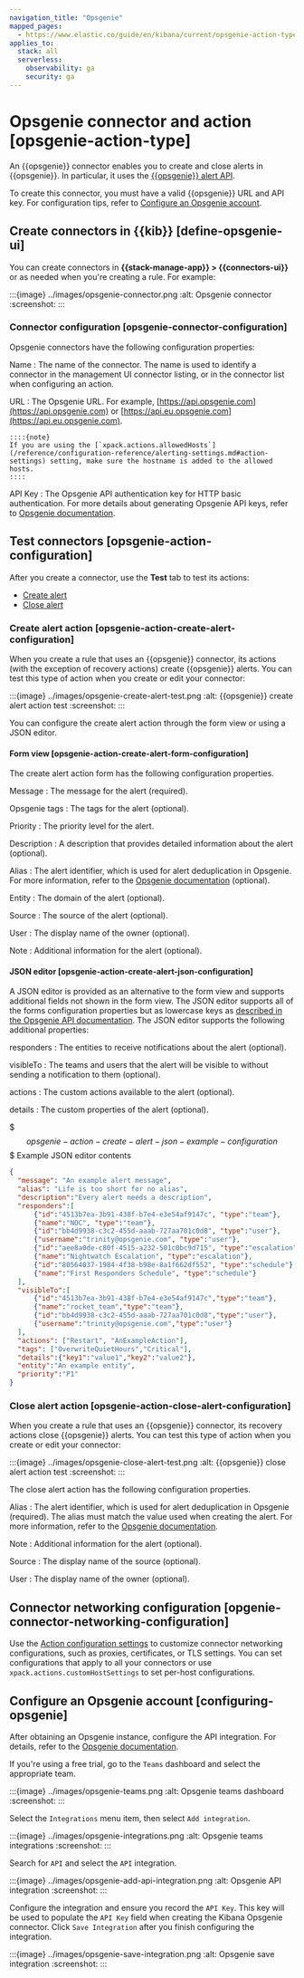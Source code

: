 ```yaml
---
navigation_title: "Opsgenie"
mapped_pages:
  - https://www.elastic.co/guide/en/kibana/current/opsgenie-action-type.html
applies_to:
  stack: all
  serverless:
    observability: ga
    security: ga
---
```


# Opsgenie connector and action [opsgenie-action-type]

An {{opsgenie}} connector enables you to create and close alerts in {{opsgenie}}. In particular, it uses the [{{opsgenie}} alert API](https://docs.opsgenie.com/docs/alert-api).

To create this connector, you must have a valid {{opsgenie}} URL and API key. For configuration tips, refer to [Configure an Opsgenie account](#configuring-opsgenie).

## Create connectors in {{kib}} [define-opsgenie-ui]

You can create connectors in **{{stack-manage-app}} > {{connectors-ui}}** or as needed when you're creating a rule. For example:

:::{image} ../images/opsgenie-connector.png
:alt: Opsgenie connector
:screenshot:
:::

### Connector configuration [opsgenie-connector-configuration]

Opsgenie connectors have the following configuration properties:

Name
:   The name of the connector. The name is used to identify a connector in the management UI connector listing, or in the connector list when configuring an action.

URL
:   The Opsgenie URL. For example, [https://api.opsgenie.com](https://api.opsgenie.com) or [https://api.eu.opsgenie.com](https://api.eu.opsgenie.com).

    ::::{note}
    If you are using the [`xpack.actions.allowedHosts`](/reference/configuration-reference/alerting-settings.md#action-settings) setting, make sure the hostname is added to the allowed hosts.
    ::::

API Key
:   The Opsgenie API authentication key for HTTP basic authentication. For more details about generating Opsgenie API keys, refer to [Opsgenie documentation](https://support.atlassian.com/opsgenie/docs/create-a-default-api-integration/).

## Test connectors [opsgenie-action-configuration]

After you create a connector, use the **Test** tab to test its actions:

* [Create alert](#opsgenie-action-create-alert-configuration)
* [Close alert](#opsgenie-action-close-alert-configuration)

### Create alert action [opsgenie-action-create-alert-configuration]

When you create a rule that uses an {{opsgenie}} connector, its actions (with the exception of recovery actions) create {{opsgenie}} alerts. You can test this type of action when you create or edit your connector:

:::{image} ../images/opsgenie-create-alert-test.png
:alt: {{opsgenie}} create alert action test
:screenshot:
:::

You can configure the create alert action through the form view or using a JSON editor.

#### Form view [opsgenie-action-create-alert-form-configuration]

The create alert action form has the following configuration properties.

Message
:   The message for the alert (required).

Opsgenie tags
:   The tags for the alert (optional).

Priority
:   The priority level for the alert.

Description
:   A description that provides detailed information about the alert (optional).

Alias
:   The alert identifier, which is used for alert deduplication in Opsgenie. For more information, refer to the [Opsgenie documentation](https://support.atlassian.com/opsgenie/docs/what-is-alert-de-duplication/) (optional).

Entity
:   The domain of the alert (optional).

Source
:   The source of the alert (optional).

User
:   The display name of the owner (optional).

Note
:   Additional information for the alert (optional).

#### JSON editor [opsgenie-action-create-alert-json-configuration]

A JSON editor is provided as an alternative to the form view and supports additional fields not shown in the form view. The JSON editor supports all of the forms configuration properties but as lowercase keys as [described in the Opsgenie API documentation](https://docs.opsgenie.com/docs/alert-api#create-alert). The JSON editor supports the following additional properties:

responders
:   The entities to receive notifications about the alert (optional).

visibleTo
:   The teams and users that the alert will be visible to without sending a notification to them (optional).

actions
:   The custom actions available to the alert (optional).

details
:   The custom properties of the alert (optional).

$$$opsgenie-action-create-alert-json-example-configuration$$$
Example JSON editor contents

```json
{
  "message": "An example alert message",
  "alias": "Life is too short for no alias",
  "description":"Every alert needs a description",
  "responders":[
      {"id":"4513b7ea-3b91-438f-b7e4-e3e54af9147c", "type":"team"},
      {"name":"NOC", "type":"team"},
      {"id":"bb4d9938-c3c2-455d-aaab-727aa701c0d8", "type":"user"},
      {"username":"trinity@opsgenie.com", "type":"user"},
      {"id":"aee8a0de-c80f-4515-a232-501c0bc9d715", "type":"escalation"},
      {"name":"Nightwatch Escalation", "type":"escalation"},
      {"id":"80564037-1984-4f38-b98e-8a1f662df552", "type":"schedule"},
      {"name":"First Responders Schedule", "type":"schedule"}
  ],
  "visibleTo":[
      {"id":"4513b7ea-3b91-438f-b7e4-e3e54af9147c","type":"team"},
      {"name":"rocket_team","type":"team"},
      {"id":"bb4d9938-c3c2-455d-aaab-727aa701c0d8","type":"user"},
      {"username":"trinity@opsgenie.com","type":"user"}
  ],
  "actions": ["Restart", "AnExampleAction"],
  "tags": ["OverwriteQuietHours","Critical"],
  "details":{"key1":"value1","key2":"value2"},
  "entity":"An example entity",
  "priority":"P1"
}
```

### Close alert action [opsgenie-action-close-alert-configuration]

When you create a rule that uses an {{opsgenie}} connector, its recovery actions close {{opsgenie}} alerts. You can test this type of action when you create or edit your connector:

:::{image} ../images/opsgenie-close-alert-test.png
:alt: {{opsgenie}} close alert action test
:screenshot:
:::

The close alert action has the following configuration properties.

Alias
:   The alert identifier, which is used for alert deduplication in Opsgenie (required). The alias must match the value used when creating the alert. For more information, refer to the [Opsgenie documentation](https://support.atlassian.com/opsgenie/docs/what-is-alert-de-duplication/).

Note
:   Additional information for the alert (optional).

Source
:   The display name of the source (optional).

User
:   The display name of the owner (optional).

## Connector networking configuration [opgenie-connector-networking-configuration]

Use the [Action configuration settings](/reference/configuration-reference/alerting-settings.md#action-settings) to customize connector networking configurations, such as proxies, certificates, or TLS settings. You can set configurations that apply to all your connectors or use `xpack.actions.customHostSettings` to set per-host configurations.

## Configure an Opsgenie account [configuring-opsgenie]

After obtaining an Opsgenie instance, configure the API integration. For details, refer to the [Opsgenie documentation](https://support.atlassian.com/opsgenie/docs/create-a-default-api-integration/).

If you're using a free trial, go to the `Teams` dashboard and select the appropriate team.

:::{image} ../images/opsgenie-teams.png
:alt: Opsgenie teams dashboard
:screenshot:
:::

Select the `Integrations` menu item, then select `Add integration`.

:::{image} ../images/opsgenie-integrations.png
:alt: Opsgenie teams integrations
:screenshot:
:::

Search for `API` and select the `API` integration.

:::{image} ../images/opsgenie-add-api-integration.png
:alt: Opsgenie API integration
:screenshot:
:::

Configure the integration and ensure you record the `API Key`. This key will be used to populate the `API Key` field when creating the Kibana Opsgenie connector. Click `Save Integration` after you finish configuring the integration.

:::{image} ../images/opsgenie-save-integration.png
:alt: Opsgenie save integration
:screenshot:
:::
